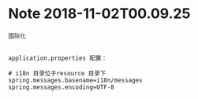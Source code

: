 Note 2018-11-02T00.09.25
========================

```
国际化


application.properties 配置：

# i18n 目录位于resource 目录下
spring.messages.basename=i18n/messages 
spring.messages.encoding=UTF-8
```